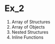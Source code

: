 # Ex_2
1. Array of Structures <br />
2. Array of Objects <br />
3. Nested Structures <br />
4. Inline Functions
